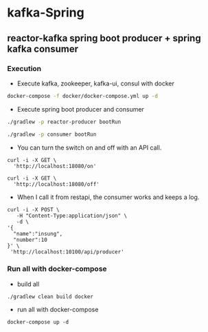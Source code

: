 # kafka-Spring

## reactor-kafka spring boot producer + spring kafka consumer

### Execution

* Execute kafka, zookeeper, kafka-ui, consul with docker

```bash
docker-compose -f docker/docker-compose.yml up -d
```

* Execute spring boot producer and consumer

```bash
./gradlew -p reactor-producer bootRun
```

```bash
./gradlew -p consumer bootRun
```

* You can turn the switch on and off with an API call.

```
curl -i -X GET \
  'http://localhost:18080/on'

```

```
curl -i -X GET \
  'http://localhost:18080/off'

```

* When I call it from restapi, the consumer works and keeps a log.
```
curl -i -X POST \
   -H "Content-Type:application/json" \
   -d \
'{
  "name":"insung",
  "number":10
}' \
 'http://localhost:10100/api/producer'

```

### Run all with docker-compose

* build all
```
./gradlew clean build docker
```

* run all with docker-compose
```
docker-compose up -d
```


